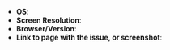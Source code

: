 <!--
Thank you for discovering and submitting an issue!
The following information would be helpful in determining the cause of the bug and figuring out the correct fix.
-->

- **OS**:
- **Screen Resolution**:
- **Browser/Version**:
- **Link to page with the issue, or screenshot**:
